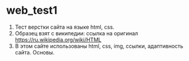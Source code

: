 # web_test1
1. Тест верстки сайта на языке html, css.
2. Образец взят с википедии: ссылка на оригинал https://ru.wikipedia.org/wiki/HTML
3. В этом сайте использованы html, css, img, ссылки, адаптивность сайта. Основы.